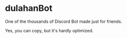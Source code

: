# dulahanBot

One of the thousands of Discord Bot made just for friends.

Yes, you can copy, but it's hardly optimized.
